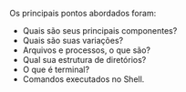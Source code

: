 Os principais pontos abordados foram:
- Quais são seus principais componentes?
- Quais são suas variações?
- Arquivos e processos, o que são?
- Qual sua estrutura de diretórios?
- O que é terminal?
- Comandos executados no Shell.
